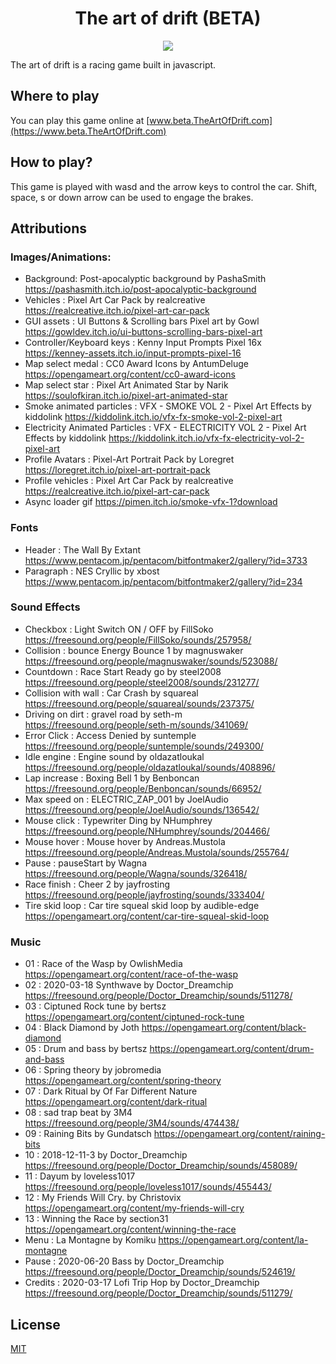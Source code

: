 <h1 align="center"> The art of drift (BETA)</h1>

<p align="center">
	<img align="middle"  src="https://github.com/MichaelGombos/browser-driving-demo/assets/71684424/51f06288-4ff0-4a7b-8095-03b7c1a40e11">
</p>

The art of drift is a racing game built in javascript.

## Where to play

You can play this game online at [www.beta.TheArtOfDrift.com](https://www.beta.TheArtOfDrift.com)

## How to play?

This game is played with wasd and the arrow keys to control the car. Shift, space, s or down arrow can be used to engage the brakes.

## Attributions

### Images/Animations:
-	Background: Post-apocalyptic background by PashaSmith https://pashasmith.itch.io/post-apocalyptic-background 
-	Vehicles : Pixel Art Car Pack by realcreative https://realcreative.itch.io/pixel-art-car-pack 
-	GUI assets : UI Buttons & Scrolling bars Pixel art by Gowl https://gowldev.itch.io/ui-buttons-scrolling-bars-pixel-art 
-	Controller/Keyboard keys : Kenny Input Prompts Pixel 16x  https://kenney-assets.itch.io/input-prompts-pixel-16 
-	Map select medal : CC0 Award Icons by AntumDeluge https://opengameart.org/content/cc0-award-icons 
-	Map select star : Pixel Art Animated Star by Narik https://soulofkiran.itch.io/pixel-art-animated-star 
-	Smoke animated particles : VFX - SMOKE VOL 2 - Pixel Art Effects by kiddolink https://kiddolink.itch.io/vfx-fx-smoke-vol-2-pixel-art 
-	Electricity Animated Particles : VFX - ELECTRICITY VOL 2 - Pixel Art Effects by 	kiddolink https://kiddolink.itch.io/vfx-fx-electricity-vol-2-pixel-art 
-	Profile Avatars : Pixel-Art Portrait Pack by Loregret https://loregret.itch.io/pixel-art-portrait-pack 
-	Profile vehicles : Pixel Art Car Pack by realcreative https://realcreative.itch.io/pixel-art-car-pack  
-	Async loader gif https://pimen.itch.io/smoke-vfx-1?download 

### Fonts
-	Header : The Wall By Extant
https://www.pentacom.jp/pentacom/bitfontmaker2/gallery/?id=3733 
-	Paragraph : NES Cryllic by xbost
https://www.pentacom.jp/pentacom/bitfontmaker2/gallery/?id=234 

### Sound Effects
-	Checkbox : Light Switch ON / OFF by FillSoko https://freesound.org/people/FillSoko/sounds/257958/ 
-	Collision : bounce Energy Bounce 1 by magnuswaker https://freesound.org/people/magnuswaker/sounds/523088/ 
-	Countdown : Race Start Ready go by steel2008 https://freesound.org/people/steel2008/sounds/231277/ 
-	Collision with wall : Car Crash by squareal https://freesound.org/people/squareal/sounds/237375/ 
-	Driving on dirt : gravel road by seth-m https://freesound.org/people/seth-m/sounds/341069/ 
-	Error Click : Access Denied by suntemple https://freesound.org/people/suntemple/sounds/249300/ 
-	Idle engine : Engine sound by oldazatloukal https://freesound.org/people/oldazatloukal/sounds/408896/ 
-	Lap increase : Boxing Bell 1 by Benboncan https://freesound.org/people/Benboncan/sounds/66952/ 
-	Max speed on : ELECTRIC_ZAP_001 by JoelAudio https://freesound.org/people/JoelAudio/sounds/136542/ 
-	Mouse click : Typewriter Ding by NHumphrey https://freesound.org/people/NHumphrey/sounds/204466/ 
-	Mouse hover : Mouse hover by Andreas.Mustola https://freesound.org/people/Andreas.Mustola/sounds/255764/ 
-	Pause : pauseStart by Wagna https://freesound.org/people/Wagna/sounds/326418/ 
-	Race finish : Cheer 2 by jayfrosting https://freesound.org/people/jayfrosting/sounds/333404/ 
-	Tire skid loop : Car tire squeal skid loop by audible-edge https://opengameart.org/content/car-tire-squeal-skid-loop 
	
### Music
-	01 : Race of the Wasp by OwlishMedia
https://opengameart.org/content/race-of-the-wasp  
-	02 : 2020-03-18 Synthwave by Doctor_Dreamchip
https://freesound.org/people/Doctor_Dreamchip/sounds/511278/ 
-	03 : Ciptuned Rock tune by bertsz
https://opengameart.org/content/ciptuned-rock-tune 
-	04 : Black Diamond by Joth
https://opengameart.org/content/black-diamond 
-	05 : Drum and bass by bertsz
https://opengameart.org/content/drum-and-bass 
-	06 : Spring theory by jobromedia
https://opengameart.org/content/spring-theory 
-	07 : Dark Ritual by Of Far Different Nature
https://opengameart.org/content/dark-ritual
-	08 : sad trap beat by 3M4
https://freesound.org/people/3M4/sounds/474438/ 
-	09 : Raining Bits by Gundatsch
https://opengameart.org/content/raining-bits 
-	10 : 2018-12-11-3 by Doctor_Dreamchip
https://freesound.org/people/Doctor_Dreamchip/sounds/458089/ 
-	11 : Dayum by loveless1017
https://freesound.org/people/loveless1017/sounds/455443/ 
-	12 : My Friends Will Cry. by Christovix
https://opengameart.org/content/my-friends-will-cry 
-	13 : Winning the Race by section31
https://opengameart.org/content/winning-the-race
-	Menu : La Montagne by Komiku
https://opengameart.org/content/la-montagne 
-	Pause  :  2020-06-20 Bass by Doctor_Dreamchip
https://freesound.org/people/Doctor_Dreamchip/sounds/524619/ 
-	Credits : 2020-03-17 Lofi Trip Hop by Doctor_Dreamchip
https://freesound.org/people/Doctor_Dreamchip/sounds/511279/


## License

[MIT](https://choosealicense.com/licenses/mit/)
